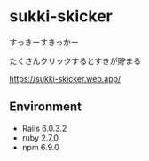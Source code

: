 # sukki-skicker

すっきーすきっかー

たくさんクリックするとすきが貯まる

https://sukki-skicker.web.app/

## Environment

- Rails 6.0.3.2
- ruby 2.7.0
- npm 6.9.0